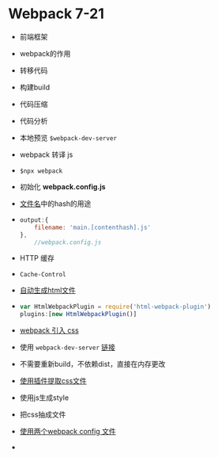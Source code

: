 # Webpack  7-21

- 前端框架

- webpack的作用

- 转移代码

- 构建build

- 代码压缩

- 代码分析

- 本地预览 `$webpack-dev-server`

- webpack  转译  js

- `$npx webpack`

- 初始化 **webpack.config.js**

- [文件名](https://webpack.js.org/configuration/output/#outputfilename)中的hash的用途

- ```js
  output:{
      filename: 'main.[contenthash].js'
  },
      //webpack.config.js
  ```

- HTTP 缓存

- `Cache-Control`

-  [自动生成html文件](https://webpack.js.org/plugins/html-webpack-plugin/)

- ```js
  var HtmlWebpackPlugin = require('html-webpack-plugin')
  plugins:[new HtmlWebpackPlugin()]
  ```

- [webpack 引入  css](https://webpack.js.org/loaders/css-loader/)

- 使用 `webpack-dev-server` [链接](https://webpack.js.org/configuration/dev-server/)

- 不需要重新build，不依赖dist，直接在内存更改

- [使用插件提取css文件](https://webpack.js.org/plugins/mini-css-extract-plugin/)

- 使用js生成style

- 把css抽成文件

- [使用两个webpack config 文件](https://github.com/survivejs/webpack-merge)

- 

